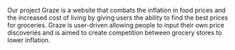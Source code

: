 Our project Graze is a website that combats the inflation in food prices and the 
increased cost of living by giving users the ability to find the best prices for groceries.
Graze is user-driven allowing people to input their own price discoveries and is aimed to 
create competition between grocery stores to lower inflation.

